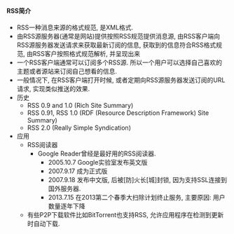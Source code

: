 #### RSS简介
- RSS一种消息来源的格式规范, 是XML格式. 
- 由RSS源服务器(通常是网站)提供按照RSS规范提供消息源, 由RSS客户端向RSS源服务器发送请求来获取最新订阅的信息, 获取到的信息符合RSS格式规范, 由RSS客户按照格式规范解析, 并呈现出来
- 一个RSS客户端通常可以订阅多个RSS源. 所以一个用户可以选择自己喜欢的主题或者源站来订阅自己想看的信息. 
- 一般情况下, 在RSS客户端打开时候, 或者定期向RSS源服务器发送订阅的URL请求, 实现类似推送的效果. 
- 历史
  - RSS 0.9 and 1.0 (Rich Site Summary)
  - RSS 0.91, RSS 1.0 (RDF (Resource Description Framework) Site Summary)
  - RSS 2.0 (Really Simple Syndication)
- 应用
  - RSS阅读器
    - Google Reader曾经是最好用的RSS阅读器. 
      - 2005.10.7 Google实验室发布英文版
      - 2007.9.17 成为正式版
      - 2007.9.18 发布中文版, 后被[防]火长[城]封锁, 因为支持SSL连接到国外服务器.
      - 2013.7.15 在2013第二个春季大扫除计划终止服务, 主要原因: 用户数量逐年下降 
  - 有些P2P下载软件比如BitTorrent也支持RSS, 允许应用程序在检测到更新时自动下载. 
  
